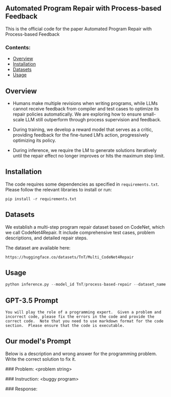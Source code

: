 ## Automated Program Repair with Process-based Feedback

This is the official code for the paper Automated Program Repair with Process-based Feedback

### Contents:
- [Overview](#overview)
- [Installation](#installation)
- [Datasets](#datasets)
- [Usage](#usage)

## Overview

* Humans make multiple revisions when writing programs, while LLMs cannot receive feedback from compiler and test cases to optimize its repair policies automatically. We are exploring how to ensure small-scale LLM still outperform through process supervision and feedback.

* During training, we develop a reward model that serves as a critic, providing feedback for the fine-tuned LM’s action, progressively optimizing its policy.

* During inference, we require the LM to generate solutions iteratively until the repair effect no longer improves or hits the maximum step limit.

## Installation

The code requires some dependencies as specified in `requirements.txt`. Please follow the relevant libraries to install or run: 

`pip install -r requirements.txt`

## Datasets

We establish a multi-step program repair dataset based on CodeNet, which we call CodeNet4Repair. It include comprehensive test cases, problem descriptions, and detailed repair steps.

The dataset are available here:

```
https://huggingface.co/datasets/TnT/Multi_CodeNet4Repair
```

## Usage

```python
python inference.py --model_id TnT/process-based-repair --dataset_name TnT/Multi_CodeNet4Repair
```

## GPT-3.5 Prompt
`
You will play the role of a programming expert. 
Given a problem and incorrect code, please fix the errors in the code and provide the correct code. 
Note that you need to use markdown format for the code section. 
Please ensure that the code is executable.
`

## Our model's Prompt
Below is a description and wrong answer for the programming problem. Write the correct solution to fix it.

\#\#\# Problem:
\<problem string\>

\#\#\# Instruction:
\<buggy program\>

\#\#\# Response:
